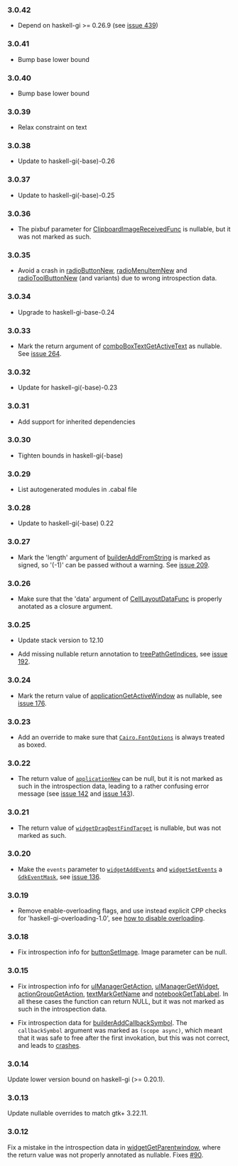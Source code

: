 ### 3.0.42

+ Depend on haskell-gi >= 0.26.9 (see [issue 439](https://github.com/haskell-gi/haskell-gi/issues/439))

### 3.0.41

+ Bump base lower bound

### 3.0.40

+ Bump base lower bound

### 3.0.39

+ Relax constraint on text

### 3.0.38

+ Update to haskell-gi(-base)-0.26

### 3.0.37

+ Update to haskell-gi(-base)-0.25

### 3.0.36

+ The pixbuf parameter for [ClipboardImageReceivedFunc](https://hackage.haskell.org/package/gi-gtk-3.0.36/docs/GI-Gtk-Callbacks.html#g:signal:ClipboardImageReceivedFunc) is nullable, but it was not marked as such.

### 3.0.35

+ Avoid a crash in [radioButtonNew](https://hackage.haskell.org/package/gi-gtk-3.0.35/docs/GI-Gtk-Objects-RadioButton.html#g:method:new), [radioMenuItemNew](https://hackage.haskell.org/package/gi-gtk-3.0.35/docs/GI-Gtk-Objects-RadioMenuItem.html#g:method:new) and [radioToolButtonNew](https://hackage.haskell.org/package/gi-gtk-3.0.35/docs/GI-Gtk-Objects-RadioToolButton.html#g:method:new) (and variants) due to wrong introspection data.

### 3.0.34

+ Upgrade to haskell-gi-base-0.24

### 3.0.33

+ Mark the return argument of [comboBoxTextGetActiveText](https://hackage.haskell.org/package/gi-gtk-3.0.33/docs/GI-Gtk-Objects-ComboBoxText.html#v:comboBoxTextGetActiveText) as nullable. See [issue 264](https://github.com/haskell-gi/haskell-gi/issues/264).

### 3.0.32

+ Update for haskell-gi(-base)-0.23

### 3.0.31

+ Add support for inherited dependencies

### 3.0.30

+ Tighten bounds in haskell-gi(-base)

### 3.0.29

+ List autogenerated modules in .cabal file

### 3.0.28

+ Update to haskell-gi(-base) 0.22

### 3.0.27

+ Mark the 'length' argument of [builderAddFromString](https://hackage.haskell.org/package/gi-gtk-3.0.27/docs/GI-Gtk-Objects-Builder.html#v:builderAddFromString) is marked as signed, so '(-1)' can be passed without a warning. See [issue 209](https://github.com/haskell-gi/haskell-gi/issues/209).

### 3.0.26

+ Make sure that the 'data' argument of [CellLayoutDataFunc](https://hackage.haskell.org/package/gi-gtk/docs/GI-Gtk-Callbacks.html#t:CellLayoutDataFunc) is properly anotated as a closure argument.

### 3.0.25

+ Update stack version to 12.10

+ Add missing nullable return annotation to [treePathGetIndices](https://hackage.haskell.org/package/gi-gtk/docs/GI-Gtk-Structs-TreePath.html#v:treePathGetIndices), see [issue 192](https://github.com/haskell-gi/haskell-gi/issues/192).

### 3.0.24

+ Mark the return value of [applicationGetActiveWindow](https://hackage.haskell.org/package/gi-gtk-3.0.24/docs/GI-Gtk-Objects-Application.html#v:applicationGetActiveWindow) as nullable, see [issue 176](https://github.com/haskell-gi/haskell-gi/issues/176).

### 3.0.23

+ Add an override to make sure that [`Cairo.FontOptions`](https://hackage.haskell.org/package/gi-cairo/docs/GI-Cairo-Structs-FontOptions.html) is always treated as boxed.

### 3.0.22

+ The return value of [`applicationNew`](https://hackage.haskell.org/package/gi-gtk/docs/GI-Gtk-Objects-Application.html#v:applicationNew) can be null, but it is not marked as such in the introspection data, leading to a rather confusing error message (see [issue 142](https://github.com/haskell-gi/haskell-gi/issues/142) and [issue 143](https://github.com/haskell-gi/haskell-gi/issues/143)).

### 3.0.21

+ The return value of [`widgetDragDestFindTarget`](https://hackage.haskell.org/package/gi-gtk/docs/GI-Gtk-Objects-Widget.html#v:widgetDragDestFindTarget) is nullable, but was not marked as such.

### 3.0.20

+ Make the `events` parameter to [`widgetAddEvents`](https://hackage.haskell.org/package/gi-gtk/docs/GI-Gtk-Objects-Widget.html#v:widgetAddEvents) and [`widgetSetEvents`](https://hackage.haskell.org/package/gi-gtk/docs/GI-Gtk-Objects-Widget.html#v:widgetSetEvents) a [`GdkEventMask`](https://hackage.haskell.org/package/gi-gdk/docs/GI-Gdk-Flags.html#t:EventMask), see [issue 136](https://github.com/haskell-gi/haskell-gi/issues/136).

### 3.0.19

+ Remove enable-overloading flags, and use instead explicit CPP checks for 'haskell-gi-overloading-1.0', see [how to disable overloading](https://github.com/haskell-gi/haskell-gi/wiki/Overloading\#disabling-overloading).

### 3.0.18

+ Fix introspection info for [buttonSetImage](https://hackage.haskell.org/package/gi-gtk/docs/GI-Gtk-Objects-Button.html#v:buttonSetImage). Image parameter can be null.

### 3.0.15

+ Fix introspection info for [uIManagerGetAction](https://hackage.haskell.org/package/gi-gtk/docs/GI-Gtk-Objects-UIManager.html#v:uIManagerGetAction), [uIManagerGetWidget](https://hackage.haskell.org/package/gi-gtk/docs/GI-Gtk-Objects-UIManager.html#v:uIManagerGetWidget), [actionGroupGetAction](https://hackage.haskell.org/package/gi-gtk/docs/GI-Gtk-Objects-ActionGroup.html#v:actionGroupGetAction), [textMarkGetName](https://hackage.haskell.org/package/gi-gtk/docs/GI-Gtk-Objects-TextMark.html#v:textMarkGetName) and [notebookGetTabLabel](https://hackage.haskell.org/package/gi-gtk/docs/GI-Gtk-Objects-Notebook.html#v:notebookGetTabLabel). In all these cases the function can return NULL, but it was not marked as such in the introspection data.

+ Fix introspection data for [builderAddCallbackSymbol](https://hackage.haskell.org/package/gi-gtk/docs/GI-Gtk-Objects-Builder.html#v:builderAddCallbackSymbol). The `callbackSymbol` argument was marked as `(scope async)`, which meant that it was safe to free after the first invokation, but this was not correct, and leads to [crashes](https://github.com/haskell-gi/haskell-gi/issues/104).

### 3.0.14

Update lower version bound on haskell-gi (>= 0.20.1).

### 3.0.13

Update nullable overrides to match gtk+ 3.22.11.

### 3.0.12

Fix a mistake in the introspection data in [widgetGetParentwindow](https://hackage.haskell.org/package/gi-gtk/docs/GI-Gtk-Objects-Widget.html#v:widgetGetParentWindow), where the return value was not properly annotated as nullable. Fixes [#90](https://github.com/haskell-gi/haskell-gi/issues/90).
